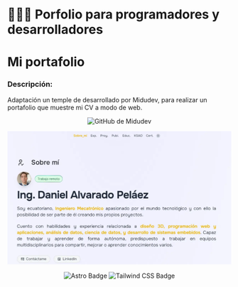 # 👨🏻‍💻 Porfolio para programadores y desarrolladores

# Mi portafolio

### Descripción:

Adaptación un temple de desarrollado por Midudev, para realizar un portafolio que muestre mi CV a modo de web.

<div align="center">

![GitHub de Midudev](https://github.com/midudev)

</div>

<div align="center">
<a href="https://daap213.github.io/Portafolio_Astro/">
<img src="./public/img/porfolio.webp">
</a>
<p></p>
</div>

<div align="center">

![Astro Badge](https://img.shields.io/badge/Astro-FF3E00?logo=astro&logoColor=fff&style=flat)
![Tailwind CSS Badge](https://img.shields.io/badge/Tailwind%20CSS-06B6D4?logo=tailwindcss&logoColor=fff&style=flat)

</div>

<p></p>
